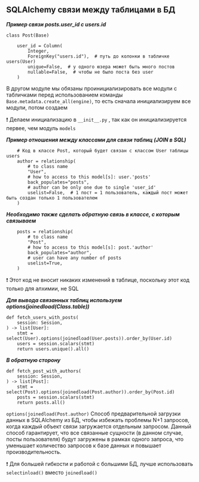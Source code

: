 ## SQLAlchemy связи между таблицами в БД

**_Пример связи posts.user_id с users.id_**
```postgresql
class Post(Base)

    user_id = Column(
        Integer,
        ForeignKey("users.id"),  # путь до колонки в табличке users(User)
        unique=False,  # у одного юзера может быть много постов
        nullable=False,  # чтобы не было поста без user
    )
```

В другом модуле мы обязаны проинициализировать все модули с табличками перед использованием команды  
`Base.metadata.create_all(engine)`, то есть сначала инициализируем все модули, потом создаем

❗️ Делаем инициализацию в `__init__.py` , так как он инициализируется первее, чем модуль `models`  

**_Пример отношения между классами для связи таблиц (JOIN в SQL)_**
```postgresql
    # Код в классе Post, который будет связан с классом User таблицы users
    author = relationship(
        # to class name
        "User",
        # how to access to this model[s]: user.'posts'
        back_populates="posts",
        # author can be only one due to single 'user_id'
        uselist=False,  # 1 пост = 1 пользователь, каждый пост может быть создан только 1 пользователем
    )
```

**_Необходимо также сделать обратную связь в классе, с которым связываем_**
```postgresql
    posts = relationship(
        # to class name
        "Post",
        # how to access to this model[s]: post.'author'
        back_populates="author",
        # user can have any number of posts
        uselist=True,
    )
```
❗️ Этот код не вносит никаких изменений в таблице, поскольку этот код только для алхимии, не SQL

**_Для вывода связанных таблиц используем options(joinedload(Class.table))_**
```postgresql
def fetch_users_with_posts(
    session: Session,
) -> list[User]:
    stmt = select(User).options(joinedload(User.posts)).order_by(User.id)
    users = session.scalars(stmt)
    return users.unique().all()
```

**_В обратную сторону_**
```postgresql
def fetch_post_with_authors(
    session: Session,
) -> list[Post]:
    stmt = select(Post).options(joinedload(Post.author)).order_by(Post.id)
    posts = session.scalars(stmt)
    return posts.all()
```

`options(joinedload(Post.author)`
Способ предварительной загрузки данных в SQLAlchemy из БД, чтобы избежать проблемы N+1 запросов, когда каждый объект связи загружается отдельным запросом.
Данный способ гарантирует, что все связанные сущности (в данном случае, посты пользователя) будут загружены в рамках одного запроса, 
что уменьшает количество запросов к базе данных и повышает производительность.

❗️ Для большей гибкости и работой с большими БД, лучше использовать
`selectinload()` вместо `joinedload()`


